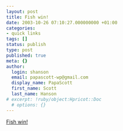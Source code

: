 ```yaml
---
layout: post
title: Fish win!
date: 2003-10-26 07:10:27.000000000 +01:00
categories:
- quick links
tags: []
status: publish
type: post
published: true
meta: {}
author:
  login: shanson
  email: papascott-wp@gmail.com
  display_name: PapaScott
  first_name: Scott
  last_name: Hanson
# excerpt: !ruby/object:Hpricot::Doc
  # options: {}
---
```

<p><a title="Florida Marlins win World Series, 4 games to 2 over the Yankees" href="http://sports.yahoo.com/mlb/recap?gid=231025110&prov=ap">Fish win!</a></p>
